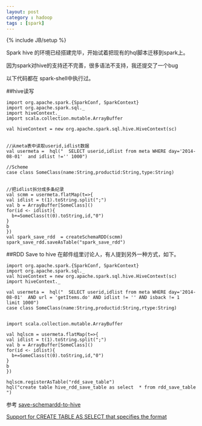 ```yaml
---
layout: post
category : hadoop
tags : [spark]
---
```

{% include JB/setup %}


Spark hive 的环境已经搭建完毕，开始试着把现有的hql脚本迁移到spark上。

因为spark对hive的支持还不完善，很多语法不支持，我还提交了一个bug

以下代码都在 spark-shell中执行过。

##hive读写

    import org.apache.spark.{SparkConf, SparkContext}
    import org.apache.spark.sql._
    import hiveContext._
    import scala.collection.mutable.ArrayBuffer

    val hiveContext = new org.apache.spark.sql.hive.HiveContext(sc)


    //从meta表中读取userid,idlist数据
    val usermeta =  hql("  SELECT userid,idlist from meta WHERE day='2014-08-01'  and idlist !='' 1000")

    //Scheme
    case class SomeClass(name:String,productid:String,type:String)


    //把idlist拆分成多条纪录
    val scmm = usermeta.flatMap(t=>{
    val idlist = t(1).toString.split(";")
    val b = ArrayBuffer[SomeClass]()
    for(id <- idlist){
      b+=SomeClass(t(0).toString,id,"0")
    }
    b
    })
    val spark_save_rdd  = createSchemaRDD(scmm)
    spark_save_rdd.saveAsTable("spark_save_rdd") 

##RDD Save to hive
在邮件组里讨论人，有人提到另外一种方式，如下。

    import org.apache.spark.{SparkConf, SparkContext}
    import org.apache.spark.sql._
    val hiveContext = new org.apache.spark.sql.hive.HiveContext(sc)
    import hiveContext._

    val usermeta =  hql("  SELECT userid,idlist from meta WHERE day='2014-08-01'  AND url = 'getItems.do' AND idlist != '' AND isback != 1  limit 1000")
    case class SomeClass(name:String,productid:String,rtype:String)


    import scala.collection.mutable.ArrayBuffer

    val hqlscm = usermeta.flatMap(t=>{
    val idlist = t(1).toString.split(";")
    val b = ArrayBuffer[SomeClass]()
    for(id <- idlist){
      b+=SomeClass(t(0).toString,id,"0")
    }
    b
    })

    hqlscm.registerAsTable("rdd_save_table")
    hql("create table hive_rdd_save_table as select  * from rdd_save_table ")

参考
[save-schemardd-to-hive](http://apache-spark-user-list.1001560.n3.nabble.com/save-schemardd-to-hive-td13260.html 'http://apache-spark-user-list.1001560.n3.nabble.com/save-schemardd-to-hive-td13260.html')

[Support for CREATE TABLE AS SELECT that specifies the format](https://issues.apache.org/jira/browse/SPARK-3343 'https://issues.apache.org/jira/browse/SPARK-3343')
